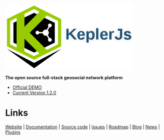 ![KeplerJs](./images/keplerjs.png) 

**The open source full-stack geosocial network platform**

* [Official DEMO](https://demo.keplerjs.io/)
* [Current Version 1.2.0](https://github.com/Keplerjs/Kepler/releases)

# Links

[Website](http://keplerjs.io/) | 
[Documentation](http://docs.keplerjs.io/) | 
[Source code](https://github.com/Keplerjs) | 
[Issues](https://waffle.io/Keplerjs/Kepler) | 
[Roadmap](https://trello.com/b/FBK72QEJ/keplerjs-roadmap) | 
[Blog](https://medium.com/keplerjs) | 
[News](https://twitter.com/Kepler_JS) | 
[Plugins](https://atmospherejs.com/keplerjs)
